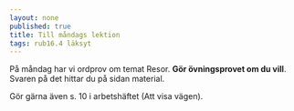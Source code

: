 ```yaml
---
layout: none
published: true
title: Till måndags lektion
tags: rub16.4 läksyt
---
```

På måndag har vi ordprov om temat Resor. **Gör övningsprovet om du vill**. Svaren på det hittar du på sidan material. 

Gör gärna även s. 10 i arbetshäftet (Att visa vägen). 
